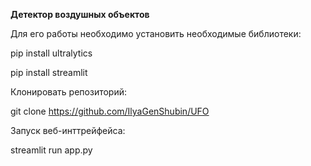 **Детектор воздушных объектов**

Для его работы необходимо установить необходимые библиотеки:

pip install ultralytics

pip install streamlit

Клонировать репозиторий:

git clone https://github.com/IlyaGenShubin/UFO

Запуск веб-инттрейфейса:

streamlit run app.py

